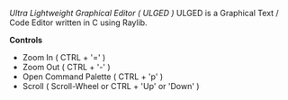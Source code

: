 *Ultra Lightweight Graphical Editor ( ULGED )*
ULGED is a Graphical Text / Code Editor written in C using Raylib.

**Controls**
- Zoom In ( CTRL + '=' )
- Zoom Out ( CTRL + '-' )
- Open Command Palette ( CTRL + 'p' )
- Scroll ( Scroll-Wheel or CTRL + 'Up' or 'Down' )
